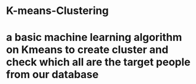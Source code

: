 # K-means-Clustering
# a basic machine learning algorithm on Kmeans to create cluster and check which all are the target people from our database
